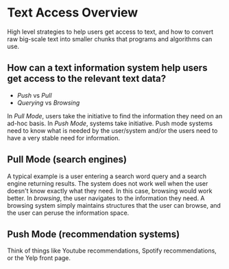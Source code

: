# Text Access Overview
High level strategies to help users get access to text, and how to convert raw big-scale text into smaller chunks that programs and algorithms can use. 

## How can a text information system help users get access to the relevant text data?

* _Push_ vs _Pull_
* _Querying_ vs _Browsing_


In _Pull Mode_, users take the initiative to find the information they need on an ad-hoc basis. In _Push Mode_, systems take initiative. Push mode systems need to know what is needed by the user/system and/or the users need to have a very stable need for information. 



## Pull Mode (search engines)
A typical example is a user entering a search word query and a search engine returning results. The system does not work well when the user doesn't know exactly what they need. In this case, browsing would work better. In _browsing_, the user navigates to the information they need. A browsing system simply maintains structures that the user can browse, and the user can peruse the information space.

## Push Mode (recommendation systems)
Think of things like Youtube recommendations, Spotify recommendations, or the Yelp front page.